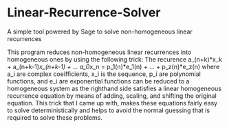 # Linear-Recurrence-Solver
A simple tool powered by Sage to solve non-homogeneous linear recurrences

This program reduces non-homogeneous linear recurrences into homogeneous ones by using the following trick:
  The recurence a_(n+k)*x_k + a_(n+k-1)*x_(n+k-1) + ... a_0*x_n = p_1(n)*e_1(n) + ... + p_z(n)*e_z(n)
    where a_i are complex coeifficients, x_i is the sequence, p_i are polynomial functions, and e_i are exponential functions
  can be reduced to a homogeneous system as the righthand side satisfies a linear homogeneous recurrence equation by means of 
  adding, scaling, and shifting the original equation. This trick that I came up with, makes these equations fairly easy to solve
  deterministically and helps to avoid the normal guessing that is required to solve these problems.
